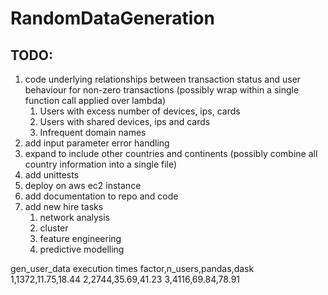 # RandomDataGeneration

## TODO:
1. code underlying relationships between transaction status and user behaviour for non-zero transactions (possibly wrap within a single function call applied over lambda)
   1. Users with excess number of devices, ips, cards
   2. Users with shared devices, ips and cards
   3. Infrequent domain names
2. add input parameter error handling
3. expand to include other countries and continents (possibly combine all country information into a single file)
4. add unittests
5. deploy on aws ec2 instance
6. add documentation to repo and code
7. add new hire tasks
   1. network analysis
   2. cluster
   3. feature engineering
   4. predictive modelling

gen_user_data execution times
factor,n_users,pandas,dask
1,1372,11.75,18.44
2,2744,35.69,41.23
3,4116,69.84,78.91